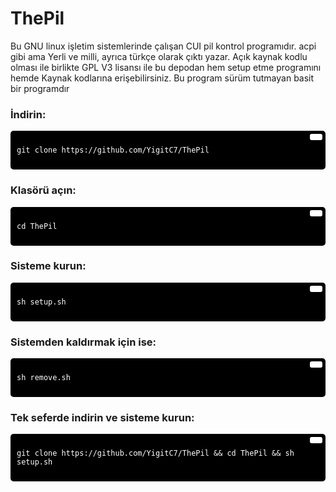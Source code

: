# ThePil

Bu GNU linux işletim sistemlerinde çalışan CUI pil kontrol programıdır.
acpi gibi ama Yerli ve milli, ayrıca türkçe olarak çıktı yazar.
Açık kaynak kodlu olması ile birlikte GPL V3 lisansı ile bu depodan hem setup etme programını hemde Kaynak kodlarına erişebilirsiniz. Bu program sürüm tutmayan basit bir programdır

### İndirin:
<div style="background-color:#000; color:#fff; padding:10px; border-radius:5px; position:relative;">
  <button style="position:absolute; top:5px; right:5px; background-color:#fff; border:none; color:#000; padding:5px 10px; border-radius:3px;" onclick="navigator.clipboard.writeText('git clone https://github.com/YigitC7/ThePil')"></button>
  <pre><code>git clone https://github.com/YigitC7/ThePil</code></pre>
</div>

### Klasörü açın:
<div style="background-color:#000; color:#fff; padding:10px; border-radius:5px; position:relative;">
  <button style="position:absolute; top:5px; right:5px; background-color:#fff; border:none; color:#000; padding:5px 10px; border-radius:3px;" onclick="navigator.clipboard.writeText('cd ThePil')"></button>
  <pre><code>cd ThePil</code></pre>
</div>

### Sisteme kurun:
<div style="background-color:#000; color:#fff; padding:10px; border-radius:5px; position:relative;">
  <button style="position:absolute; top:5px; right:5px; background-color:#fff; border:none; color:#000; padding:5px 10px; border-radius:3px;" onclick="navigator.clipboard.writeText('sh setup.sh')"></button>
  <pre><code>sh setup.sh</code></pre>
</div>

### Sistemden kaldırmak için ise:
<div style="background-color:#000; color:#fff; padding:10px; border-radius:5px; position:relative;">
  <button style="position:absolute; top:5px; right:5px; background-color:#fff; border:none; color:#000; padding:5px 10px; border-radius:3px;" onclick="navigator.clipboard.writeText('sh remove.sh')"></button>
  <pre><code>sh remove.sh</code></pre>
</div>


### Tek seferde indirin ve sisteme kurun:
<div style="background-color:#000; color:#fff; padding:10px; border-radius:5px; position:relative;">
  <button style="position:absolute; top:5px; right:5px; background-color:#fff; border:none; color:#000; padding:5px 10px; border-radius:3px;" onclick="navigator.clipboard.writeText('git clone https://github.com/YigitC7/ThePil && cd ThePil && sh setup.sh')"></button>
  <pre><code>git clone https://github.com/YigitC7/ThePil && cd ThePil && sh setup.sh</code></pre>
</div>
